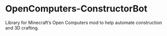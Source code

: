 # OpenComputers-ConstructorBot
Library for Minecraft’s Open Computers mod to help automate construction and 3D crafting.
